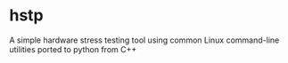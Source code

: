 # hstp
 A simple hardware stress testing tool using common Linux command-line utilities ported to python from C++
